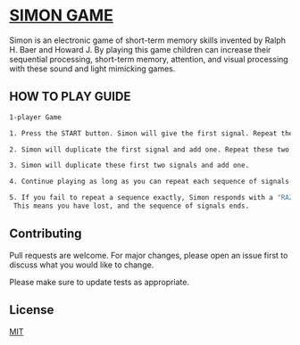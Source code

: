 # [SIMON GAME](https://prady8339.github.io/simon-game/)

Simon is an electronic game of short-term memory skills invented by Ralph H. Baer and Howard J.
By playing this game children can increase their sequential processing, short-term memory, attention, and visual processing with these sound and light mimicking games.
## HOW TO PLAY GUIDE

```bash
1-player Game

1. Press the START button. Simon will give the first signal. Repeat the signal by pressing the same color lens.

2. Simon will duplicate the first signal and add one. Repeat these two signals by pressing the same color lenses, in order.

3. Simon will duplicate these first two signals and add one.

4. Continue playing as long as you can repeat each sequence of signals correctly.

5. If you fail to repeat a sequence exactly, Simon responds with a "RAZZ" sound.
 This means you have lost, and the sequence of signals ends.
```


## Contributing

Pull requests are welcome. For major changes, please open an issue first
to discuss what you would like to change.

Please make sure to update tests as appropriate.

## License

[MIT](https://choosealicense.com/licenses/mit/)
